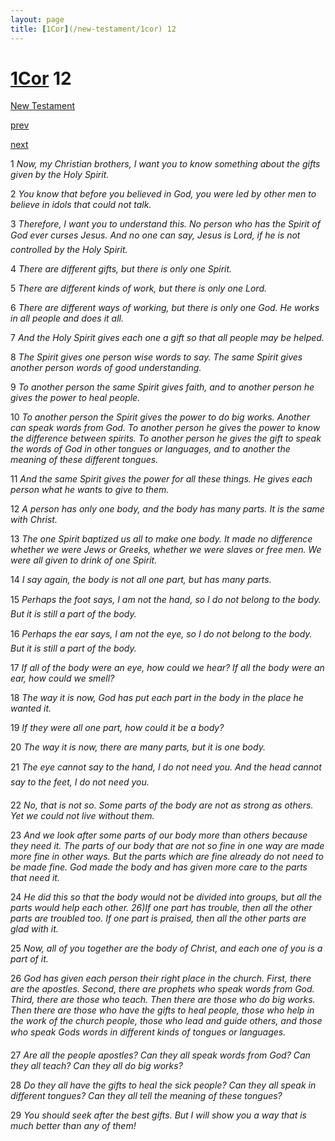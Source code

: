 ```yaml
---
layout: page
title: [1Cor](/new-testament/1cor) 12
---
```


# [1Cor](/new-testament/1cor) 12

[New Testament](/new-testament)


[prev](/new-testament/1cor/1cor-11.html)


[next](/new-testament/1cor/1cor-13.html)

1 _Now, my Christian brothers, I want you to know something about the gifts given by the Holy Spirit._

2 _You know that before you believed in God, you were led by other men to believe in idols that could not talk._

3 _Therefore, I want you to understand this. No person who has the Spirit of God ever curses Jesus. And no one can say, Jesus is Lord, if he is not controlled by the Holy Spirit._

4 _There are different gifts, but there is only one Spirit._

5 _There are different kinds of work, but there is only one Lord._

6 _There are different ways of working, but there is only one God. He works in all people and does it all._

7 _And the Holy Spirit gives each one a gift so that all people may be helped._

8 _The Spirit gives one person wise words to say. The same Spirit gives another person words of good understanding._

9 _To another person the same Spirit gives faith, and to another person he gives the power to heal people._

10 _To another person the Spirit gives the power to do big works. Another can speak words from God. To another person he gives the power to know the difference between spirits.  To another person he gives the gift to speak the words of God in other tongues or languages, and to another the meaning of these different tongues._

11 _And the same Spirit gives the power for all these things. He gives each person what he wants to give to them._

12 _A person has only one body, and the body has many parts. It is the same with Christ._

13 _The one Spirit baptized us all to make one body. It made no difference whether we were Jews or Greeks, whether we were slaves or free men. We were all given to drink of one Spirit._

14 _I say again, the body is not all one part, but has many parts._

15 _Perhaps the foot says, I am not the hand, so I do not belong to the body. But it is still a part of the body._

16 _Perhaps the ear says, I am not the eye, so I do not belong to the body. But it is still a part of the body._

17 _If all of the body were an eye, how could we hear? If all the body were an ear, how could we smell?_

18 _The way it is now, God has put each part in the body in the place he wanted it._

19 _If they were all one part, how could it be a body?_

20 _The way it is now, there are many parts, but it is one body._

21 _The eye cannot say to the hand, I do not need you. And the head cannot say to the feet,  I do not need you._

22 _No, that is not so. Some parts of the body are not as strong as others. Yet we could not live without them._

23 _And we look after some parts of our body more than others because they need it. The parts of our body that are not so fine in one way are made more fine in other ways. But the parts which are fine already do not need to be made fine. God made the body and has given more care to the parts that need it._

24 _He did this so that the body would not be divided into groups, but all the parts would help each other. 26)If one part has trouble, then all the other parts are troubled too. If one part is praised, then all the other parts are glad with it._

25 _Now, all of you together are the body of Christ, and each one of you is a part of it._

26 _God has given each person their right place in the church. First, there are the apostles.  Second, there are prophets who speak words from God. Third, there are those who teach. Then there are those who do big works. Then there are those who have the gifts to heal people, those who help in the work of the church people, those who lead and guide others, and those who speak Gods words in different kinds of tongues or languages._

27 _Are all the people apostles? Can they all speak words from God? Can they all teach? Can they all do big works?_

28 _Do they all have the gifts to heal the sick people? Can they all speak in different tongues?  Can they all tell the meaning of these tongues?_

29 _You should seek after the best gifts. But I will show you a way that is much better than any of them!_

